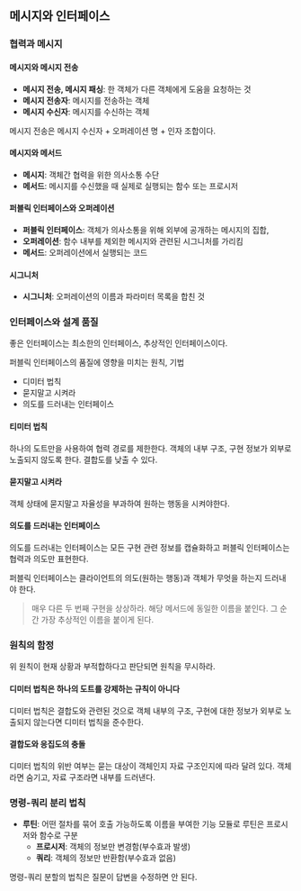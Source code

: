 ## 메시지와 인터페이스

### 협력과 메시지

#### 메시지와 메시지 전송

- **메시지 전송, 메시지 패싱**: 한 객체가 다른 객체에게 도움을 요청하는 것
- **메시지 전송자**: 메시지를 전송하는 객체
- **메시지 수신자**: 메시지를 수신하는 객체

메시지 전송은 메시지 수신자 + 오퍼레이션 명 + 인자 조합이다.

#### 메시지와 메서드

- **메시지**: 객체간 협력을 위한 의사소통 수단
- **메서드**: 메시지를 수신했을 때 실제로 실행되는 함수 또는 프로시저

#### 퍼블릭 인터페이스와 오퍼레이션

- **퍼블릭 인터페이스**: 객체가 의사소통을 위해 외부에 공개하는 메시지의 집합,
- **오퍼레이션**: 함수 내부를 제외한 메시지와 관련된 시그니처를 가리킴
- **메서드**: 오퍼레이션에서 실행되는 코드

#### 시그니처

- **시그니처**: 오퍼레이션의 이름과 파라미터 목록을 합친 것

### 인터페이스와 설계 품질

좋은 인터페이스는 최소한의 인터페이스, 추상적인 인터페이스이다.

퍼블릭 인터페이스의 품질에 영향을 미치는 원칙, 기법

- 디미터 법칙
- 묻지말고 시켜라
- 의도를 드러내는 인터페이스

#### 티미터 법칙

하나의 도트만을 사용하여 협력 경로를 제한한다. 객체의 내부 구조, 구현 정보가 외부로 노출되지 않도록 한다. 결합도를 낮출 수 있다.

#### 묻지말고 시켜라

객체 상태에 묻지말고 자율성을 부과하여 원하는 행동을 시켜야한다.

#### 의도를 드러내는 인터페이스

의도를 드러내는 인터페이스는 모든 구현 관련 정보를 캡슐화하고 퍼블릭 인터페이스는 협력과 의도만 표현한다.

퍼블릭 인터페이스는 클라이언트의 의도(원하는 행동)과 객체가 무엇을 하는지 드러내야 한다.

> 매우 다른 두 번째 구현을 상상하라. 해당 메서드에 동일한 이름을 붙인다. 그 순간 가장 추상적인 이름을 붙이게 된다.

### 원칙의 함정

위 원칙이 현재 상황과 부적합하다고 판단되면 원칙을 무시하라.

#### 디미터 법칙은 하나의 도트를 강제하는 규칙이 아니다

디미터 법칙은 결합도와 관련된 것으로 객체 내부의 구조, 구현에 대한 정보가 외부로 노출되지 않는다면 디미터 법칙을 준수한다.

#### 결합도와 응집도의 충돌

디미터 법칙의 위반 여부는 묻는 대상이 객체인지 자료 구조인지에 따라 달려 있다.
객체라면 숨기고, 자료 구조라면 내부를 드러낸다.

### 명령-쿼리 분리 법칙

- **루틴**: 어떤 절차를 묶어 호출 가능하도록 이름을 부여한 기능 모듈로 루틴은 프로시저와 함수로 구분
  - **프로시저**: 객체의 정보만 변경함(부수효과 발생)
  - **쿼리**: 객체의 정보만 반환함(부수효과 없음)

명령-쿼리 분할의 법칙은 질문이 답변을 수정하면 안 된다.
